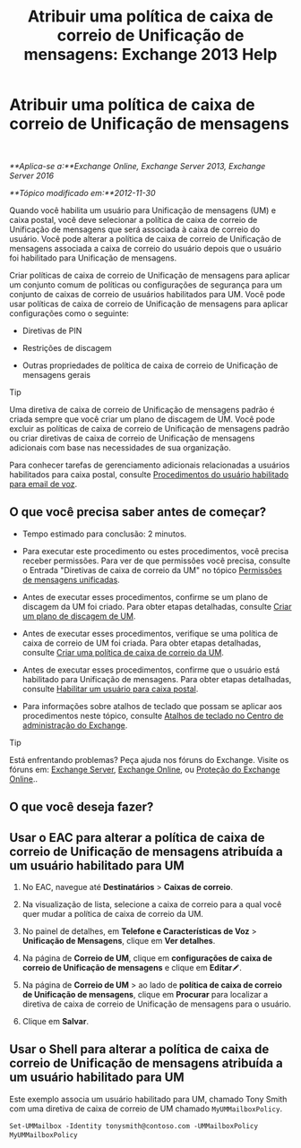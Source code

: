 ﻿---
title: 'Atribuir uma política de caixa de correio de Unificação de mensagens: Exchange 2013 Help'
TOCTitle: Atribuir uma política de caixa de correio de Unificação de mensagens
ms:assetid: c8da6cbe-3d22-4fff-8b5a-416b1c8adb6c
ms:mtpsurl: https://technet.microsoft.com/pt-br/library/Bb201728(v=EXCHG.150)
ms:contentKeyID: 50486616
ms.date: 05/22/2018
mtps_version: v=EXCHG.150
ms.translationtype: MT
---

# Atribuir uma política de caixa de correio de Unificação de mensagens

 

_**Aplica-se a:**Exchange Online, Exchange Server 2013, Exchange Server 2016_

_**Tópico modificado em:**2012-11-30_

Quando você habilita um usuário para Unificação de mensagens (UM) e caixa postal, você deve selecionar a política de caixa de correio de Unificação de mensagens que será associada à caixa de correio do usuário. Você pode alterar a política de caixa de correio de Unificação de mensagens associada a caixa de correio do usuário depois que o usuário foi habilitado para Unificação de mensagens.

Criar políticas de caixa de correio de Unificação de mensagens para aplicar um conjunto comum de políticas ou configurações de segurança para um conjunto de caixas de correio de usuários habilitados para UM. Você pode usar políticas de caixa de correio de Unificação de mensagens para aplicar configurações como o seguinte:

  - Diretivas de PIN

  - Restrições de discagem

  - Outras propriedades de política de caixa de correio de Unificação de mensagens gerais


> [!TIP]
> Uma diretiva de caixa de correio de Unificação de mensagens padrão é criada sempre que você criar um plano de discagem de UM. Você pode excluir as políticas de caixa de correio de Unificação de mensagens padrão ou criar diretivas de caixa de correio de Unificação de mensagens adicionais com base nas necessidades de sua organização.



Para conhecer tarefas de gerenciamento adicionais relacionadas a usuários habilitados para caixa postal, consulte [Procedimentos do usuário habilitado para email de voz](voice-mail-enabled-user-procedures-exchange-2013-help.md).

## O que você precisa saber antes de começar?

  - Tempo estimado para conclusão: 2 minutos.

  - Para executar este procedimento ou estes procedimentos, você precisa receber permissões. Para ver de que permissões você precisa, consulte o Entrada "Diretivas de caixa de correio da UM" no tópico [Permissões de mensagens unificadas](unified-messaging-permissions-exchange-2013-help.md).

  - Antes de executar esses procedimentos, confirme se um plano de discagem da UM foi criado. Para obter etapas detalhadas, consulte [Criar um plano de discagem de UM](create-a-um-dial-plan-exchange-2013-help.md).

  - Antes de executar esses procedimentos, verifique se uma política de caixa de correio de UM foi criada. Para obter etapas detalhadas, consulte [Criar uma política de caixa de correio da UM](create-a-um-mailbox-policy-exchange-2013-help.md).

  - Antes de executar esses procedimentos, confirme que o usuário está habilitado para Unificação de mensagens. Para obter etapas detalhadas, consulte [Habilitar um usuário para caixa postal](enable-a-user-for-voice-mail-exchange-2013-help.md).

  - Para informações sobre atalhos de teclado que possam se aplicar aos procedimentos neste tópico, consulte [Atalhos de teclado no Centro de administração do Exchange](keyboard-shortcuts-in-the-exchange-admin-center-exchange-online-protection-help.md).


> [!TIP]
> Está enfrentando problemas? Peça ajuda nos fóruns do Exchange. Visite os fóruns em: <A href="https://go.microsoft.com/fwlink/p/?linkid=60612">Exchange Server</A>, <A href="https://go.microsoft.com/fwlink/p/?linkid=267542">Exchange Online</A>, ou <A href="https://go.microsoft.com/fwlink/p/?linkid=285351">Proteção do Exchange Online</A>..



## O que você deseja fazer?

## Usar o EAC para alterar a política de caixa de correio de Unificação de mensagens atribuída a um usuário habilitado para UM

1.  No EAC, navegue até **Destinatários** \> **Caixas de correio**.

2.  Na visualização de lista, selecione a caixa de correio para a qual você quer mudar a política de caixa de correio da UM.

3.  No painel de detalhes, em **Telefone e Características de Voz** \> **Unificação de Mensagens**, clique em **Ver detalhes**.

4.  Na página de **Correio de UM**, clique em **configurações de caixa de correio de Unificação de mensagens** e clique em **Editar**![Ícone de edição](images/JJ218640.6f53ccb2-1f13-4c02-bea0-30690e6ea71d(EXCHG.150).gif "Ícone de edição").

5.  Na página de **Correio de UM** \> ao lado de **política de caixa de correio de Unificação de mensagens**, clique em **Procurar** para localizar a diretiva de caixa de correio de Unificação de mensagens para o usuário.

6.  Clique em **Salvar**.

## Usar o Shell para alterar a política de caixa de correio de Unificação de mensagens atribuída a um usuário habilitado para UM

Este exemplo associa um usuário habilitado para UM, chamado Tony Smith com uma diretiva de caixa de correio de UM chamado `MyUMMailboxPolicy`.

    Set-UMMailbox -Identity tonysmith@contoso.com -UMMailboxPolicy MyUMMailboxPolicy

